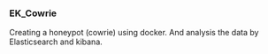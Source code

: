 ### EK_Cowrie
Creating a honeypot (cowrie) using docker. And analysis the data by Elasticsearch and kibana.
